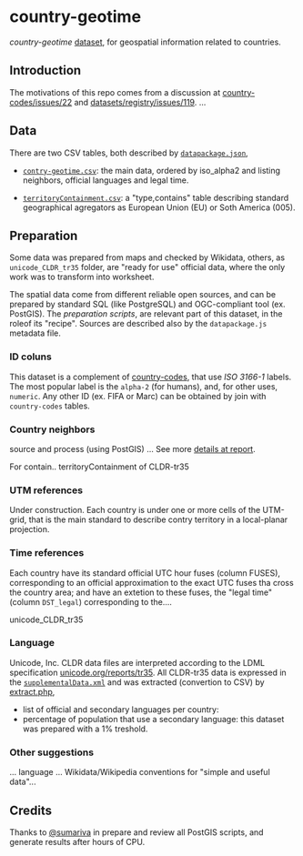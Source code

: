 # country-geotime
*country-geotime* [dataset](https://github.com/datasets), for geospatial information related to countries.

## Introduction
The motivations of this repo comes from a discussion at [country-codes/issues/22](https://github.com/datasets/country-codes/issues/22) and [datasets/registry/issues/119](https://github.com/datasets/registry/issues/119#issuecomment-142620724).
...

## Data 
There are two CSV tables, both described by [`datapackage.json`](datapackage.json),

* [`contry-geotime.csv`](data/contry-geotime.csv): the main data, ordered by iso_alpha2 and listing neighbors, official languages and legal time.

* [`territoryContainment.csv`](data/territoryContainment.csv): a "type,contains" table describing standard geographical agregators as European Union (EU) or Soth America (005).

## Preparation

Some data was prepared from maps and checked by Wikidata, others, as `unicode_CLDR_tr35` folder, are "ready for use" official data, where the only work was to transform into worksheet.

The spatial data come from different reliable open sources, and can be prepared by standard SQL (like PostgreSQL) and OGC-compliant tool (ex. PostGIS).  The *preparation scripts*, are relevant part of this dataset, in the roleof its "recipe". Sources are described also by the `datapackage.js` metadata file.

### ID coluns
This dataset is a complement of [country-codes](https://github.com/datasets/country-codes), that use *ISO 3166-1* labels. 
The most popular label is the `alpha-2`  (for humans), and, for other uses,  `numeric`. Any other ID (ex. FIFA or Marc) can be obtained by join with `country-codes` tables.

### Country neighbors
source and process (using PostGIS) ... See more [details at report](https://github.com/ppKrauss/country-geotime/wiki/Country-neighbors,-preparation-report).

For contain.. territoryContainment of CLDR-tr35

###  UTM references
Under construction. Each country is under one or more cells of the UTM-grid, that is the main standard to describe contry territory in a local-planar projection.

### Time references 
Each country have its standard official UTC hour fuses (column FUSES), corresponding to an official approximation to the exact UTC fuses tha cross the country area; and have an extetion to these fuses, the "legal time" (column `DST_legal`) corresponding to the....

unicode_CLDR_tr35

### Language 

Unicode, Inc. CLDR data files are interpreted according to the LDML specification [unicode.org/reports/tr35](http://unicode.org/reports/tr35/). All CLDR-tr35 data is expressed in the [`supplementalData.xml`](originals/supplementalData.xml) and was extracted (convertion to CSV) by [extract.php](originals/sandbox/unicode_CLDR_tr35/extract.php),

* list of official and secondary languages per country: 
* percentage of population that use a secondary language: this dataset was prepared with a 1% treshold.



### Other suggestions

... language ...  Wikidata/Wikipedia conventions for "simple and useful data"... 

## Credits

Thanks to [@sumariva](https://github.com/sumariva) in prepare and review all PostGIS scripts, and generate results after hours of CPU. 

